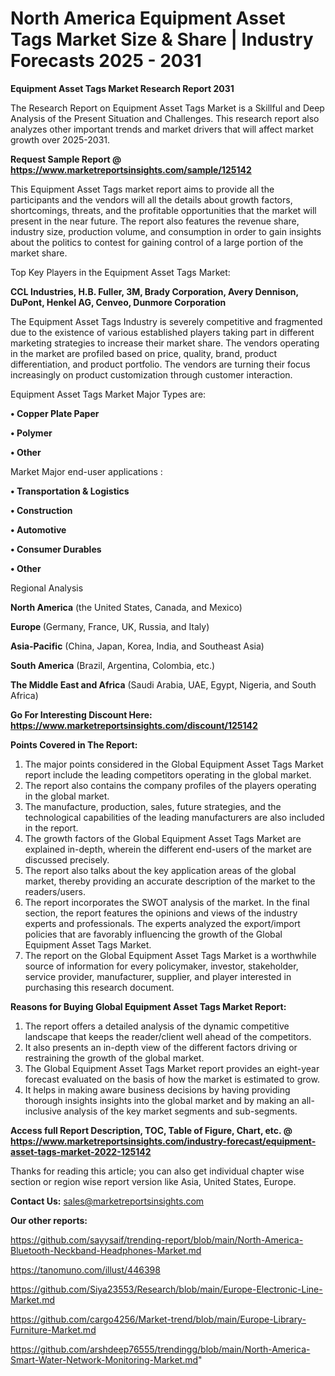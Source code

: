 # North America Equipment Asset Tags Market Size & Share | Industry Forecasts 2025 - 2031

<strong>Equipment Asset Tags Market Research Report 2031</strong>

The Research Report on Equipment Asset Tags Market is a Skillful and Deep Analysis of the Present Situation and Challenges. This research report also analyzes other important trends and market drivers that will affect market growth over 2025-2031.

<strong>Request Sample Report @ <a href=https://www.marketreportsinsights.com/sample/125142>https://www.marketreportsinsights.com/sample/125142</a></strong>

This Equipment Asset Tags market report aims to provide all the participants and the vendors will all the details about growth factors, shortcomings, threats, and the profitable opportunities that the market will present in the near future. The report also features the revenue share, industry size, production volume, and consumption in order to gain insights about the politics to contest for gaining control of a large portion of the market share.

Top Key Players in the Equipment Asset Tags Market:

<strong>CCL Industries, H.B. Fuller, 3M, Brady Corporation, Avery Dennison, DuPont, Henkel AG, Cenveo, Dunmore Corporation</strong>

The Equipment Asset Tags Industry is severely competitive and fragmented due to the existence of various established players taking part in different marketing strategies to increase their market share. The vendors operating in the market are profiled based on price, quality, brand, product differentiation, and product portfolio. The vendors are turning their focus increasingly on product customization through customer interaction.

Equipment Asset Tags Market Major Types are:

<strong>• Copper Plate Paper

• Polymer

• Other</strong>

Market Major end-user applications :

<strong>• Transportation & Logistics

• Construction

• Automotive

• Consumer Durables

• Other</strong>

Regional Analysis

</u><strong><b>North America</b></strong> (the United States, Canada, and Mexico)

<strong><b>Europe </b></strong>(Germany, France, UK, Russia, and Italy)

<strong><b>Asia-Pacific</b></strong> (China, Japan, Korea, India, and Southeast Asia)

<strong><b>South America</b></strong> (Brazil, Argentina, Colombia, etc.)

<strong><b>The Middle East and Africa</b></strong> (Saudi Arabia, UAE, Egypt, Nigeria, and South Africa)

<strong>Go For Interesting Discount Here: <a href=https://www.marketreportsinsights.com/discount/125142>https://www.marketreportsinsights.com/discount/125142</a></strong>

<strong>Points Covered in The Report:</strong>
<ol>
  <li>The major points considered in the Global Equipment Asset Tags Market report include the leading competitors operating in the global market.</li>
  <li>The report also contains the company profiles of the players operating in the global market.</li>
  <li>The manufacture, production, sales, future strategies, and the technological capabilities of the leading manufacturers are also included in the report.</li>
  <li>The growth factors of the Global Equipment Asset Tags Market are explained in-depth, wherein the different end-users of the market are discussed precisely.</li>
  <li>The report also talks about the key application areas of the global market, thereby providing an accurate description of the market to the readers/users.</li>
  <li>The report incorporates the SWOT analysis of the market. In the final section, the report features the opinions and views of the industry experts and professionals. The experts analyzed the export/import policies that are favorably influencing the growth of the Global Equipment Asset Tags Market.</li>
  <li>The report on the Global Equipment Asset Tags Market is a worthwhile source of information for every policymaker, investor, stakeholder, service provider, manufacturer, supplier, and player interested in purchasing this research document.</li>
</ol>
<strong>Reasons for Buying Global Equipment Asset Tags Market Report:</strong>

<ol>
  <li>The report offers a detailed analysis of the dynamic competitive landscape that keeps the reader/client well ahead of the competitors.</li>
  <li>It also presents an in-depth view of the different factors driving or restraining the growth of the global market.</li>
  <li>The Global Equipment Asset Tags Market report provides an eight-year forecast evaluated on the basis of how the market is estimated to grow.</li>
  <li>It helps in making aware business decisions by having providing thorough insights insights into the global market and by making an all-inclusive analysis of the key market segments and sub-segments.</li>
</ol>
<strong>Access full Report Description, TOC, Table of Figure, Chart, etc. @ <a href=https://www.marketreportsinsights.com/industry-forecast/equipment-asset-tags-market-2022-125142>https://www.marketreportsinsights.com/industry-forecast/equipment-asset-tags-market-2022-125142</a></strong>


Thanks for reading this article; you can also get individual chapter wise section or region wise report version like Asia, United States, Europe.

<strong>Contact Us:</strong>
sales@marketreportsinsights.com

<strong>Our other reports:</strong>

<a href=https://github.com/sayysaif/trending-report/blob/main/North-America-Bluetooth-Neckband-Headphones-Market.md>https://github.com/sayysaif/trending-report/blob/main/North-America-Bluetooth-Neckband-Headphones-Market.md</a>

<a href=https://tanomuno.com/illust/446398>https://tanomuno.com/illust/446398</a>

<a href=https://github.com/Siya23553/Research/blob/main/Europe-Electronic-Line-Market.md>https://github.com/Siya23553/Research/blob/main/Europe-Electronic-Line-Market.md</a>

<a href=https://github.com/cargo4256/Market-trend/blob/main/Europe-Library-Furniture-Market.md>https://github.com/cargo4256/Market-trend/blob/main/Europe-Library-Furniture-Market.md</a>

<a href=https://github.com/arshdeep76555/trendingg/blob/main/North-America-Smart-Water-Network-Monitoring-Market.md>https://github.com/arshdeep76555/trendingg/blob/main/North-America-Smart-Water-Network-Monitoring-Market.md</a>"
